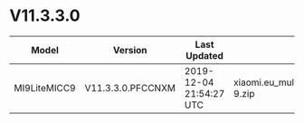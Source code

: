 # V11.3.3.0
| Model | Version | Last Updated | File Name | Size | Download Link |
| ---- | ---- | ---- | ---- | ---- | ---- |
| MI9LiteMICC9 | V11.3.3.0.PFCCNXM | 2019-12-04 21:54:27 UTC | xiaomi.eu_multi_MI9LiteMICC9_V11.3.3.0.PFCCNXM_v11-9.zip | 2.0 GB | [SourceForge](https://sourceforge.net/projects/xiaomi-eu-multilang-miui-roms/files/xiaomi.eu/MIUI-STABLE-RELEASES/MIUIv11/xiaomi.eu_multi_MI9LiteMICC9_V11.3.3.0.PFCCNXM_v11-9.zip/download) |
